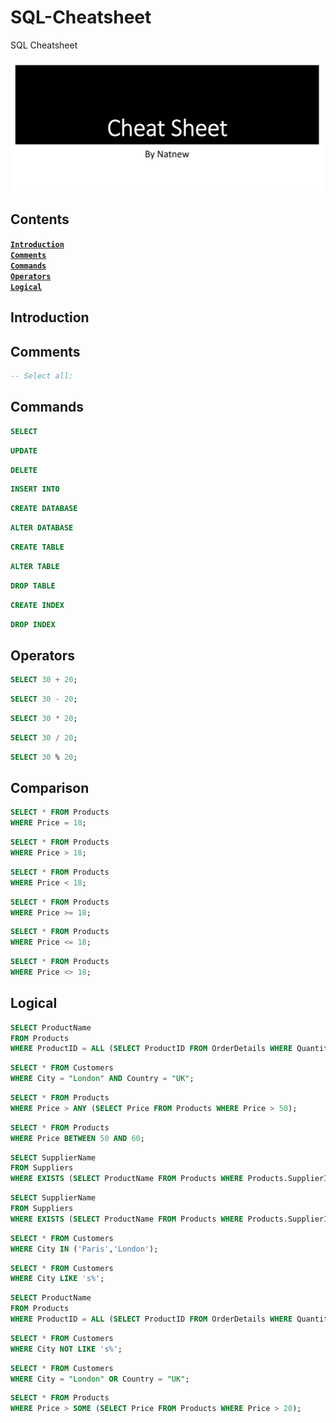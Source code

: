 # SQL-Cheatsheet
SQL Cheatsheet

![A python cheatsheet](https://github.com/natnew/Python-Cheatsheet/blob/main/Python%20Cheatsheet.JPG)

## Contents 
**[`Introduction`](#Introduction)** <br>
**[`Comments`](#Comments)** <br>
**[`Commands`](#Commands)** <br>
**[`Operators`](#Operators)** <br>
**[`Logical`](#Logical)** <br>

## Introduction

## Comments
```sql
-- Select all:
```

## Commands
```sql
SELECT
```
```sql
UPDATE
```
```sql
DELETE
```
```sql
INSERT INTO
```
```sql
CREATE DATABASE
```
```sql
ALTER DATABASE
```
```sql
CREATE TABLE
```
```sql
ALTER TABLE
```
```sql
DROP TABLE
```
```sql
CREATE INDEX
```
```sql
DROP INDEX
```

## Operators
```sql
SELECT 30 + 20;
```
```sql
SELECT 30 - 20;
```
```sql
SELECT 30 * 20;
```
```sql
SELECT 30 / 20;
```
```sql
SELECT 30 % 20;
```

## Comparison
```sql
SELECT * FROM Products
WHERE Price = 18;
```
```sql
SELECT * FROM Products
WHERE Price > 18;
```
```sql
SELECT * FROM Products
WHERE Price < 18;
```
```sql
SELECT * FROM Products
WHERE Price >= 18;
```
```sql
SELECT * FROM Products
WHERE Price <= 18;
```
```sql
SELECT * FROM Products
WHERE Price <> 18;
```

## Logical
```sql
SELECT ProductName 
FROM Products
WHERE ProductID = ALL (SELECT ProductID FROM OrderDetails WHERE Quantity = 10);

```
```sql
SELECT * FROM Customers
WHERE City = "London" AND Country = "UK";

```
```sql
SELECT * FROM Products
WHERE Price > ANY (SELECT Price FROM Products WHERE Price > 50);

```
```sql
SELECT * FROM Products
WHERE Price BETWEEN 50 AND 60;

```
```sql
SELECT SupplierName
FROM Suppliers
WHERE EXISTS (SELECT ProductName FROM Products WHERE Products.SupplierID = Suppliers.supplierID AND Price < 20);


```
```sql
SELECT SupplierName
FROM Suppliers
WHERE EXISTS (SELECT ProductName FROM Products WHERE Products.SupplierID = Suppliers.supplierID AND Price < 20);

```
```sql
SELECT * FROM Customers
WHERE City IN ('Paris','London');


```
```sql
SELECT * FROM Customers
WHERE City LIKE 's%';


```
```sql
SELECT ProductName 
FROM Products
WHERE ProductID = ALL (SELECT ProductID FROM OrderDetails WHERE Quantity = 10);

```
```sql
SELECT * FROM Customers
WHERE City NOT LIKE 's%';

```
```sql
SELECT * FROM Customers
WHERE City = "London" OR Country = "UK";

```
```sql
SELECT * FROM Products
WHERE Price > SOME (SELECT Price FROM Products WHERE Price > 20);

```
